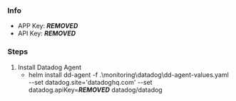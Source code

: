 ### Info
- APP Key: ***REMOVED***
- API Key: ***REMOVED***

### Steps
1. Install Datadog Agent
    - helm install dd-agent -f .\monitoring\datadog\dd-agent-values.yaml --set datadog.site='datadoghq.com' --set datadog.apiKey=***REMOVED*** datadog/datadog

    
